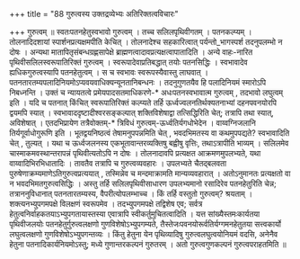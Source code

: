 +++
title = "88 गुरुत्वस्य उक्तद्रव्येभ्यः अतिरिक्तत्वविचारः"

+++
गुरुत्वम् ॥ स्वतःपतनहेतुस्वभावो गुरुत्वम् । तच्च सलिलपृथिवीगतम् । पतनकल्प्यम् । तोलनादिदशायां स्पार्शनप्रत्यक्षमपीति केचित् । तोलनादेश्च सहकारित्वात् पर्यन्तो_भागस्पर्श तदनुपलम्भो न दोषः । अन्यथा मातापितृसंबन्धग्रह्णसापेक्षे ब्राह्मणत्वादावप्रत्यक्षत्वापातादिति । अन्ये वाहः-नारित पृथिवीसलिलस्वरूपातिरिक्तं गुरुत्वम् । स्वरूपादेवाप्रतिबद्धात् तयोः पतनसिद्धिः । स्वभावादेव ह्यधिकगुरुत्वस्यापि पतनहेतुत्वम् । स च स्वभावः स्वरूपस्यैवास्तु लाघवात् । पतनतारतम्यपलादिनियमोऽप्यवयवाधिक्यन्यूनतानिबन्धनः । तदनुगुणतयैव हि पलादिनियमं स्मारोऽपि निबध्नन्ति । उक्तं च न्यायतत्वे प्रमेयपादसतमाधिकरणे-\* अधःपतनस्वभावात्म गुरुत्वम् , तदभावो लघुत्वम् इति । यदि च पतनात् किंचित् स्वरूपातिरिक्तं कल्प्यते तर्हि ऊर्ध्वज्वलनतिर्थक्यतनाभ्यां दहनपवनयोरपि द्वयमपि स्यात् । स्वभावाददृष्टादीश्वरसङ्कल्पात् शक्तिविशेषाद्वा तत्सिद्धिरिति चेत्; तत्रापि तथा स्यात्, अविशेषात् । एतदभिप्रायेण तत्रैवोक्तम्-\* त्रिविधं गुरुत्वम्-ऊर्ध्वतिर्यगधोभेदेन । वाय्वग्निजलानि तिर्यगूर्वाधोगुरूणि इति । भूतद्वयनिष्ठत्वं तेषामनुपपन्नमिति चेत् , भवदभिमतस्य वा कथमुपपद्यते? स्वभावादिति चेत् , तुल्यत् । यथा च ऊर्ध्वजलनस्य एकभूतावान्तरव्यक्तिषु बह्वीषु वृत्तिः, तथाऽत्रापीति भाव्यम् । सलिलमेव चास्माकमवस्थान्तरापन्नं पृथिवीत्यतोऽपि न दोषः । तोलनादावपि प्रत्यक्षत आक्रमणमुपलभ्यते, यथा वाय्वादिभिरभिधातादिः । तावतैव तत्रापि च गुरुत्वव्यवहारः । उपलभ्यते चैतद्बलवता पुरुषेणाक्रम्यमाणेऽतिगुरुत्वप्रत्ययात् , तस्मिन्नेव च मन्दमाक्रामति मान्यव्यवहारात् । अतोऽनुमानतः प्रत्यक्षतो वा न भवदभिमतगुरुत्वसिद्धिः । अस्तु तर्हि सलिलपृथिवीसाधारण उपलभ्यमानो रसादिरेव पतनहेतुरिति चेन्न; तत्राननुविधानात् पतनतारतम्यस्य, वैपरीत्योपलम्भाच्च । किं तर्हि वस्तुतो गुरुत्वम्? श्रयताम् । शक्त्यनभ्युपगमपक्षे विलक्षणं स्वरूपमेव । तदभ्युपगमपक्षे तद्विशेष एव; सर्वत्र हेतुत्वनिर्वाहकतयाऽभ्युपगतायास्तस्या एवात्रापि स्वीकर्तुमुचितत्वादिति । यत्त सांख्यैस्तमःकार्यतया पृथिवीजलयोः पतनहेतुर्गुरुत्वलक्षणो गुणविशेषोऽभ्युपगम्यते, तैस्तेजःपवनयोरूर्वतिर्यग्गमनहेतुतया सत्त्वकार्यो लघुत्वलक्षणो गुणविशेषोऽभ्युपगन्तव्यः । किंतु हेतुना येन पृथिव्यादिषु गुरुत्वलघुत्वयोनियमं वदसि, अनेनैव हेतुना पतनादिकार्यनियमोऽस्तु; मध्ये गुणान्तरकल्पनं गुरुतरम् । अतो गुरुत्वगुणकल्पनं गुरुत्वपराहतमिति ॥